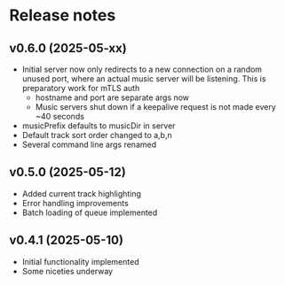 # Release notes


## v0.6.0 (2025-05-xx)

- Initial server now only redirects to a new connection on a random
  unused port, where an actual music server will be listening. This is
  preparatory work for mTLS auth
  - hostname and port are separate args now
  - Music servers shut down if a keepalive request is not made every
    ~40 seconds
- musicPrefix defaults to musicDir in server
- Default track sort order changed to a,b,n
- Several command line args renamed


## v0.5.0 (2025-05-12)

- Added current track highlighting
- Error handling improvements
- Batch loading of queue implemented

## v0.4.1 (2025-05-10)

- Initial functionality implemented
- Some niceties underway

